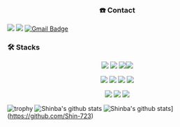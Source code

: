 ### <p align= 'center'>☎️ Contact
<a href="https://www.instagram.com/shin.b_a/" target="_blank"><img src="https://img.shields.io/badge/Instagram-DD2A7B?style=flat-square&logo=Instagram&logoColor=white"/></a>
<a href="https://www.facebook.com/wogur6767/" target="_blank"><img src="https://img.shields.io/badge/Facebook-515BD4?style=flat-square&logo=Facebook&logoColor=white"/></a>
[![Gmail Badge](https://img.shields.io/badge/Gmail-d14836?style=flat-square&logo=Gmail&logoColor=white&link=mailto:tiswogur6767@gmail.com)](mailto:tiswogur6767@gmail.com)</p>


### 🛠️ Stacks
<p align= 'center'>
<img src="https://img.shields.io/badge/Html5-E34F26?style=flat-square&logo=Html5&logoColor=white"/> <img src="https://img.shields.io/badge/CSS3-1572B6?style=flat-square&logo=CSS3&logoColor=white"/> <img src="https://img.shields.io/badge/JavaScript-F7DF1E?style=flat-square&logo=JavaScript&logoColor=white"/><img src="https://img.shields.io/badge/ReactJS-61DAFB?style=flat-square&logo=React&logoColor=white"/>  
</p>
<p align= 'center'> <img src="https://img.shields.io/badge/Django-092E20?style=flat-square&logo=Django&logoColor=white"/> <img src="https://img.shields.io/badge/MySQL-4479A1?style=flat-square&logo=MySQL&logoColor=white"/> <img src="https://img.shields.io/badge/Kotlin-007ACC?style=flat-square&logo=Kotlin&logoColor=white"/> <img src="https://img.shields.io/badge/Android-A4C639?style=flat-square&logo=Android&logoColor=white"/> 
</p>
<p align= 'center'> <img src="https://img.shields.io/badge/Python-3776AB?style=flat-square&logo=Python&logoColor=white"/> <img src="https://img.shields.io/badge/Java-007396?style=flat-square&logo=Java&logoColor=white"/> <img src="https://img.shields.io/badge/C++-00599C?style=flat-square&logo=Cplusplus&logoColor=white"/></p>

![trophy](https://github-profile-trophy.vercel.app/?username=Shin-723&theme=tokyonight)
![Shinba's github stats](https://github-readme-stats.vercel.app/api?username=Shin-723&theme=tokyonight&show_icons=true)
![Shinba's github stats](https://github-readme-stats.vercel.app/api/top-langs/?username=Shin-723&show_icons=true&theme=tokyonight&layout=compact)](https://github.com/Shin-723)

